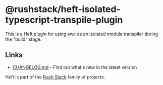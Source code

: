 # @rushstack/heft-isolated-typescript-transpile-plugin

This is a Heft plugin for using swc as an isolated module transpiler
during the "build" stage.

## Links

- [CHANGELOG.md](
  https://github.com/microsoft/rushstack/blob/main/heft-plugins/heft-isolated-typescript-transpile-plugin/CHANGELOG.md) - Find
  out what's new in the latest version

Heft is part of the [Rush Stack](https://rushstack.io/) family of projects.
